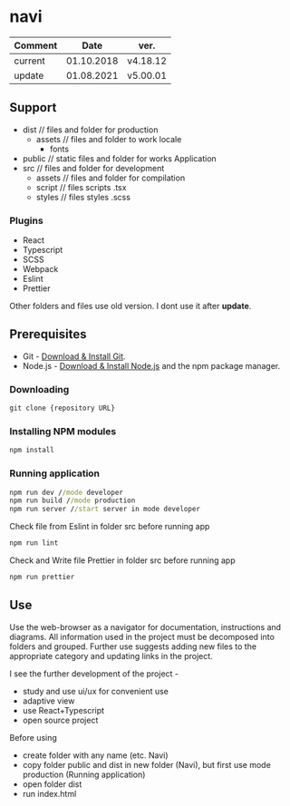 # navi

| Comment | Date |ver. |
| ------ | ------ |------ |
| current | 01.10.2018 | v4.18.12 |
| update | 01.08.2021 | v5.00.01 |

## Support

- dist // files and folder for production
  - assets  // files and folder to work locale
    - fonts
- public // static files and folder for works Application
- src // files and folder for development
  - assets // files and folder for compilation
  - script // files scripts .tsx
  - styles // files styles .scss

### Plugins

- React
- Typescript
- SCSS
- Webpack
- Eslint
- Prettier

Other folders and files use old version. I dont use it after **update**.

## Prerequisites

- Git - [Download & Install Git](https://git-scm.com/downloads).
- Node.js - [Download & Install Node.js](https://nodejs.org/en/download/) and the npm package manager.

### Downloading

```cmd
git clone {repository URL}
```

### Installing NPM modules

```cmd
npm install
```

### Running application

```cmd
npm run dev //mode developer
npm run build //mode production
npm run server //start server in mode developer
```

Check file from Eslint in folder src before running app

```cmd
npm run lint
```

Check and Write file Prettier in folder src before running app

```cmd
npm run prettier
```

## Use

Use the web-browser as a navigator for documentation, instructions and diagrams.
All information used in the project must be decomposed into folders and grouped.
Further use suggests adding new files to the appropriate category and updating links in the project.

I see the further development of the project -

- study and use ui/ux for convenient use
- adaptive view
- use React+Typescript
- open source project

Before using

- create folder with any name (etc. Navi)
- copy folder public and dist in new folder (Navi), but first use mode production (Running application)
- open folder dist
- run index.html
